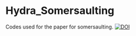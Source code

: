 # Hydra_Somersaulting
Codes used for the paper for somersaulting.
[![DOI](https://zenodo.org/badge/530252253.svg)](https://zenodo.org/badge/latestdoi/530252253)
